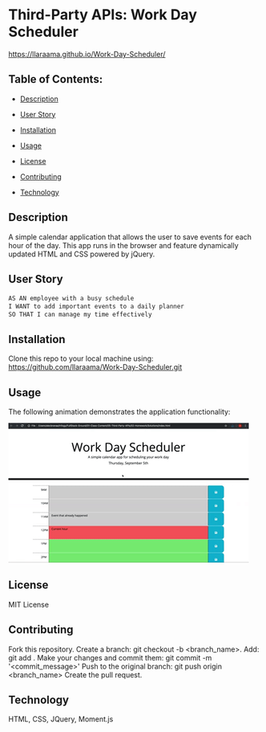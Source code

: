 # Third-Party APIs: Work Day Scheduler
 https://llaraama.github.io/Work-Day-Scheduler/
 
  ## Table of Contents:
  * [Description](#Description)
 
  * [User Story](#User-Story)
  
  * [Installation](#Installation)

  * [Usage](#Usage)

  * [License](#License)

  * [Contributing](#Contributing)

  * [Technology](#Technology)
 
## Description
A simple calendar application that allows the user to save events for each hour of the day. This app runs in the browser and feature dynamically updated HTML and CSS powered by jQuery.

## User Story

```
AS AN employee with a busy schedule
I WANT to add important events to a daily planner
SO THAT I can manage my time effectively
```
## Installation
Clone this repo to your local machine using: https://github.com/llaraama/Work-Day-Scheduler.git

## Usage 

The following animation demonstrates the application functionality:

![day planner demo](./Assets/05-third-party-apis-homework-demo.gif)

## License
MIT License

## Contributing
Fork this repository. Create a branch: git checkout -b <branch_name>. Add: git add . Make your changes and commit them: git commit -m '<commit_message>' Push to the original branch: git push origin <branch_name> Create the pull request.

## Technology 
HTML, CSS, JQuery, Moment.js
